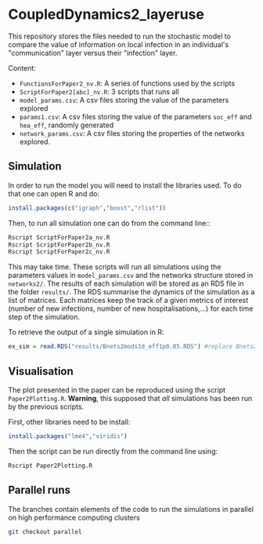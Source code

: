 # CoupledDynamics2_layeruse

This repository stores the files needed to run the stochastic model to compare the value of information on local infection in an individual's "communication" layer versus their "infection" layer.  

Content:

* `FunctionsForPaper2_nv.R`: A series of functions used by the scripts
* `ScriptForPaper2[abc]_nv.R`: 3 scripts that runs all
* `model_params.csv`: A csv files storing the value of the parameters explored 
* `params1.csv`: A csv files storing the value of the parameters `soc_eff` and `hea_eff`, randomly generated 
* `network_params.csv`: A csv files storing the properties of the networks explored.

## Simulation

In order to run the model you will need to install the libraries used. To do that one can open R and  do:

```R
install.packages(c("igraph","boost","rlist"))
```

Then, to run all simulation one can do from the command line::

```bash
Rscript ScriptForPaper2a_nv.R
Rscript ScriptForPaper2b_nv.R
Rscript ScriptForPaper2c_nv.R
```
This may take time. These scripts will run all simulations using the parameters values in `model_params.csv` and the networks structure stored in `networks2/`. The results of each simulation will be stored as an RDS file in the folder `results/`. The RDS summarise the dynamics of the simulation as a list of matrices. Each matrices keep the  track of a given metrics of interest (number of new infections, number of new hospitalisations,...) for each time step of the simulation.

To retrieve the output of a single simulation in R:

```R
ex_sim = read.RDS("results/Bnets2mods1d_eff1p0.05.RDS") #replace Bnets2mods1d_eff1p0.05.RDS by any RDS already present in results/
```

## Visualisation
The plot presented in the paper can be reproduced using the script `Paper2Plotting.R`. __Warning__, this supposed that _all_ simulations has been run by the previous scripts.

First, other libraries need to be install:

```R
install.packages("lme4","viridis")
```

Then the script can be run directly from the command line using:

```bash
Rscript Paper2Plotting.R
```



## Parallel runs 
The branches contain elements of the code to run the simulations in parallel on high performance computing clusters

```bash
git checkout parallel
```
